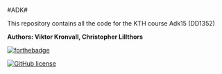 #ADK#

This repository contains all the code for the KTH course Adk15 (DD1352)

**Authors: Viktor Kronvall, Christopher Lillthors**

[![forthebadge](http://forthebadge.com/images/badges/built-with-swag.svg)](http://forthebadge.com)

[![GitHub license](https://img.shields.io/github/license/mashape/apistatus.svg)](https://en.wikipedia.org/wiki/MIT_License)